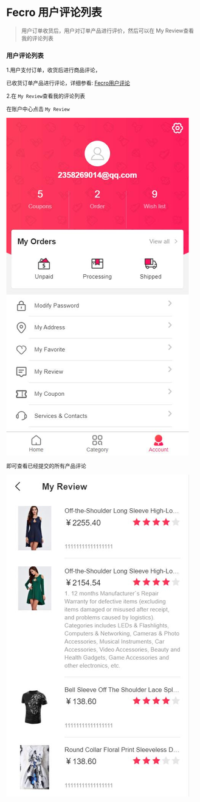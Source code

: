 Fecro 用户评论列表
=========

> 用户订单收货后，用户对订单产品进行评价，然后可以在 My Review查看我的评论列表


### 用户评论列表 

1.用户支付订单，收货后进行商品评论，

已收货订单产品进行评论，详细参看:  [Fecro用户评论](fecmall-fecro-order-customer-review.md)



2.在 `My Review`查看我的评论列表

在账户中心点击 `My Review`

![](images/fecro-31.jpg)

即可查看已经提交的所有产品评论


![](images/fecro-43.jpg)





























